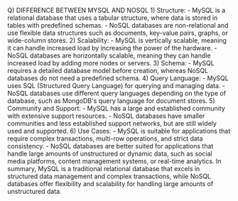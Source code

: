 Q) DIFFERENCE BETWEEN MYSQL AND NOSQL
    1) Structure:
        - MySQL is a relational database that uses a tabular structure, where data is stored in tables with
         predefined schemas.
        - NoSQL databases are non-relational and use flexible data structures such as documents, key-value
         pairs, graphs, or wide-column stores.
    2) Scalability:
        - MySQL is vertically scalable, meaning it can handle increased load by increasing the power of the
         hardware.
        - NoSQL databases are horizontally scalable, meaning they can handle increased load by adding more
         nodes or servers.
    3) Schema:
         - MySQL requires a detailed database model before creation, whereas NoSQL databases do not need a 
         predefined schema.
    4) Query Language:
        - MySQL uses SQL (Structured Query Language) for querying and managing data.
        - NoSQL databases use different query languages depending on the type of database, such as MongoDB's 
        query language for document stores.
    5) Community and Support:
        - MySQL has a large and established community with extensive support resources.
        - NoSQL databases have smaller communities and less established support networks, but are still 
        widely used and supported.
    6) Use Cases:
        - MySQL is suitable for applications that require complex transactions, multi-row operations, and 
        strict data consistency.
        - NoSQL databases are better suited for applications that handle large amounts of unstructured or
         dynamic data, such as social media platforms, content management systems, or real-time analytics.
    In summary, MySQL is a traditional relational database that excels in structured data management and complex transactions, while NoSQL databases offer flexibility and scalability for handling large amounts of unstructured data.
    